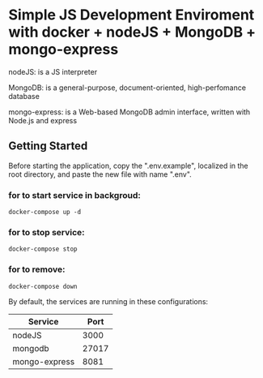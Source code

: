 # Simple JS Development Enviroment with docker + nodeJS + MongoDB + mongo-express

nodeJS: is a JS interpreter

MongoDB: is a general-purpose, document-oriented, high-perfomance database

mongo-express: is a Web-based MongoDB admin interface, written with Node.js and express

## Getting Started

Before starting the application, copy the ".env.example", localized in the root directory, and paste the new file with name ".env".

### for to start service in backgroud: 
``docker-compose up -d``
### for to stop service:
``docker-compose stop``
### for to remove:
``docker-compose down``

By default, the services are running in these configurations:

| Service        | Port |
|----------------|------|
| nodeJS         |3000  |
| mongodb        |27017 |
| mongo-express  |8081  |